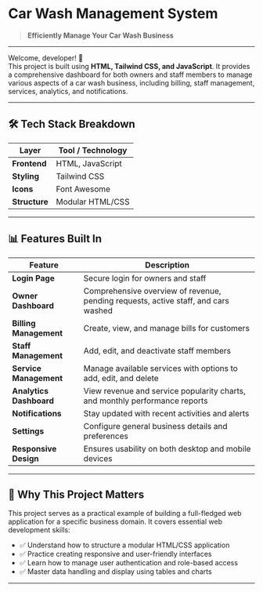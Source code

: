 # Car Wash Management System  
> **Efficiently Manage Your Car Wash Business**

---

Welcome, developer! 👋  
This project is built using **HTML, Tailwind CSS, and JavaScript**. It provides a comprehensive dashboard for both owners and staff members to manage various aspects of a car wash business, including billing, staff management, services, analytics, and notifications.

---

## 🛠️ Tech Stack Breakdown

| Layer        | Tool / Technology |
|-------------|-------------------|
| **Frontend** | HTML, JavaScript  |
| **Styling**  | Tailwind CSS      |
| **Icons**    | Font Awesome      |
| **Structure**| Modular HTML/CSS  |

---

## 📊 Features Built In

| Feature       | Description |
|---------------|-------------|
| **Login Page** | Secure login for owners and staff |
| **Owner Dashboard** | Comprehensive overview of revenue, pending requests, active staff, and cars washed |
| **Billing Management** | Create, view, and manage bills for customers |
| **Staff Management** | Add, edit, and deactivate staff members |
| **Service Management** | Manage available services with options to add, edit, and delete |
| **Analytics Dashboard** | View revenue and service popularity charts, and monthly performance reports |
| **Notifications** | Stay updated with recent activities and alerts |
| **Settings** | Configure general business details and preferences |
| **Responsive Design** | Ensures usability on both desktop and mobile devices |

---

## 🧪 Why This Project Matters

This project serves as a practical example of building a full-fledged web application for a specific business domain. It covers essential web development skills:

- ✅ Understand how to structure a modular HTML/CSS application
- ✅ Practice creating responsive and user-friendly interfaces
- ✅ Learn how to manage user authentication and role-based access
- ✅ Master data handling and display using tables and charts

---
